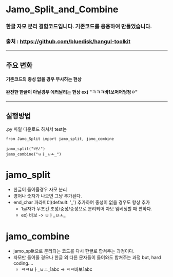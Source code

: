 # Jamo_Split_and_Combine
### 한글 자모 분리 결합코드입니다. 기존코드를 응용하여 만들었습니다.
### 출처 : https://github.com/bluedisk/hangul-toolkit

---

## 주요 변화
#### 기존코드의 종성 없을 경우 무시하는 현상
#### 완전한 한글이 아닐경우 에러날리는 현상 ex) "ㅋㅋㅋ바1보머어엉청ㅇ" 

---
## 실행방법
.py 파일 다운로드 하셔서
test는
```
from Jamo_Split import jamo_split, jamo_combine

jamo_split("바보")
jamo_combine("ㅂㅏ_ㅂㅗ_")
```

# jamo_split
- 한글이 들어올경우 자모 분리
- 영어나 숫자가 나오면 그냥 추가된다.
- end_char 파라미터(default: '_') 추가하여 종성이 없을 경우도 항상 추가
  - 1글자가 무조건 초성/중성/종성으로 분리되어 자모 임베딩할 때 편하다.
  - ex) 바보 -> ㅂㅏ_ㅂㅗ_

# jamo_combine
- jamo_split으로 분리되는 코드를 다시 한글로 합쳐주는 과정이다.
- 자모만 들어올 경우나 한글 외 다른 문자들이 들어와도 합쳐주는 과정 but, hard coding....
  - ㅋㅋㅂㅏ_ㅂㅗ_1abc -> ㅋㅋ바보1abc
